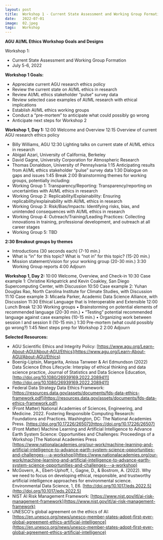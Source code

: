 ```yaml
---
layout: post
title:  Workshop 1 - Current State Assessment and Working Group Formation
date:   2022-07-01
image:  02.jpeg
tags:   Workshop
---
```



**AGU AI/ML Ethics Workshop Goals and Designs**

Workshop 1:  
- Current State Assessment and Working Group Formation
- July 5-6, 2022

**Workshop 1 Goals:**
- Appreciate current AGU research ethics policy
- Review the current state on AI/ML ethics in research
- Review AI/ML ethics stakeholder “pulse” survey data
- Review selected case examples of AI/ML research with ethical implications
- Establish AI/ML ethics working groups 
- Conduct a “pre-mortem” to anticipate what could possibly go wrong
- Anticipate next steps for Workshop 2

**Workshop 1, Day 1:**
12:00	Welcome and Overview
12:15	Overview of current AGU research ethics policy
- Billy Williams, AGU
12:30	Lighting talks on current state of AI/ML ethics in research
- Abigail Azari, University of California, Berkeley
- David Gagne, University Corporation for Atmospheric Research 
- Thomas Donaldson, University of Pennsylvania
1:15	Anticipating results from AI/ML ethics stakeholder “pulse” survey data
1:30	Dialogue on gaps and issues
1:45	Break
2:00 	Brainstorming themes for working groups, potentially including:
- Working Group 1:  Transparency/Reporting:  Transparency/reporting on uncertainties with AI/ML ethics in research
- Working Group 2:  Replicability/Explainability:  Ensuring replicability/explainability with AI/ML ethics in research
- Working Group 3:  Risk/Bias/Impacts:  Identifying risks, bias, and unintended consequences with AI/ML ethics in research
- Working Group 4:  Outreach/Training/Leading Practices:  Collecting innovations in training, professional development, and outreach at all career stages
- Working Group 5:  TBD  

**2:30	Breakout groups by themes**
- Introductions (30 seconds each) (7-10 min.)
- What is “in” for this topic? What is “not in” for this topic? (15-20 min.)
- Mission statement/vision for your working group (20-30 min.)
3:30	Working Group reports
4:00 	Adjourn  

**Workshop 1, Day 2:**
10:00	Welcome, Overview, and Check-in
10:30	Case example 1:  Christine Kirkpatrick and Kevin Coakley, San Diego Supercomputing Center, with Discussion
10:50	Case example 2:  Yuhan Douglas Rao, North Carolina Institute for Climate Studies, with Discussion 
11:10	Case example 3:  Micaela Parker, Academic Data Science Alliance, with Discussion
11:30	Ethical Language that is Interoperable and Extensible
12:00	Lunch Break
12:30 	Working groups
•	Brainstorming on potential elements of recommended language (20-30 min.)
•	“Testing” potential recommended language against case examples (10-15 min.)
•	Organizing work between session I and session II (10-15 min.)
1:30	Pre-mortem (what could possibly go wrong?)
1:45	Next steps prep for Workshop 2 
2:00 	Adjourn  

**Selected Resources:**
- AGU Scientific Ethics and Integrity Policy:  [https://www.agu.org/Learn-About-AGU/About-AGU/Ethics](https://www.agu.org/Learn-About-AGU/About-AGU/Ethics)
- Boenig-Liptsin, Margarita, Anissa Tanweer & Ari Edmundson (2022) Data Science Ethos Lifecycle: Interplay of ethical thinking and data science practice, Journal of Statistics and Data Science Education, [http://doi.org/10.1080/26939169.2022.2089411](http://doi.org/10.1080/26939169.2022.2089411)
- Federal Data Strategy Data Ethics Framework: [https://resources.data.gov/assets/documents/fds-data-ethics-framework.pdf](https://resources.data.gov/assets/documents/fds-data-ethics-framework.pdf)
- (Front Matter) National Academies of Sciences, Engineering, and Medicine. 2022. Fostering Responsible Computing Research: Foundations and Practices. Washington, DC: The National Academies Press. [https://doi.org/10.17226/26507](https://doi.org/10.17226/26507)
- (Front Matter) Machine Learning and Artificial Intelligence to Advance Earth System Science: Opportunities and Challenges: Proceedings of a Workshop |The National Academies Press [https://www.nationalacademies.org/our-work/machine-learning-and-artificial-intelligence-to-advance-earth-system-science-opportunities-and-challenges---a-workshop](https://www.nationalacademies.org/our-work/machine-learning-and-artificial-intelligence-to-advance-earth-system-science-opportunities-and-challenges---a-workshop)
- McGovern, A., Ebert-Uphoff, I., Gagne, D., & Bostrom, A. (2022). Why we need to focus on developing ethical, responsible, and trustworthy artificial intelligence approaches for environmental science. Environmental Data Science, 1, E6. [http://doi.org/10.1017/eds.2022.5](http://doi.org/10.1017/eds.2022.5)
- NIST AI Risk Management Framework: [https://www.nist.gov/itl/ai-risk-management-framework](https://www.nist.gov/itl/ai-risk-management-framework)
- UNESCO's global agreement on the ethics of AI: [https://en.unesco.org/news/unesco-member-states-adopt-first-ever-global-agreement-ethics-artificial-intelligence](https://en.unesco.org/news/unesco-member-states-adopt-first-ever-global-agreement-ethics-artificial-intelligence)

